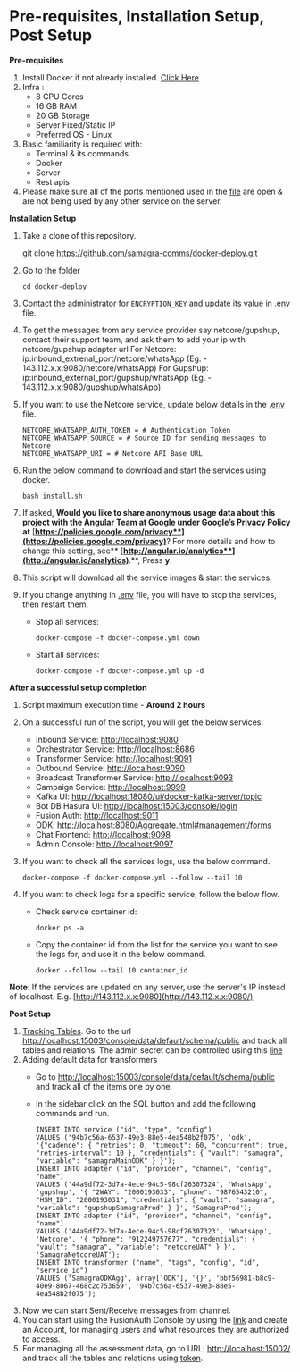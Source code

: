 # Pre-requisites, Installation Setup, Post Setup

**Pre-requisites**

1. Install Docker if not already installed. [Click Here](https://docs.docker.com/engine/install/ubuntu/)
2. Infra :&#x20;
   * 8 CPU Cores
   * 16 GB RAM
   * 20 GB Storage
   * Server Fixed/Static IP
   * Preferred OS - Linux
3. Basic familiarity is required with:
   * Terminal & its commands
   * Docker
   * Server
   * Rest apis
4. Please make sure all of the ports mentioned used in the [file](https://github.com/samagra-comms/docker-deploy/blob/main/docs/ports.md) are open & are not being used by any other service on the server.

**Installation Setup**

1.  Take a clone of this repository.

    git clone https://github.com/samagra-comms/docker-deploy.git
2.  Go to the folder

    `cd docker-deploy`
3. Contact the [administrator](https://github.com/samagra-comms/docker-deploy#contact-administrator) for `ENCRYPTION_KEY` and update its value in [.env](https://github.com/samagra-comms/docker-deploy/blob/main/.env) file.
4. To get the messages from any service provider say netcore/gupshup, contact their support team, and ask them to add your ip with netcore/gupshup adapter url For Netcore: ip:inbound\_extrenal\_port/netcore/whatsApp (Eg. - 143.112.x.x:9080/netcore/whatsApp) For Gupshup: ip:inbound\_external\_port/gupshup/whatsApp (Eg. - 143.112.x.x:9080/gupshup/whatsApp)
5.  If you want to use the Netcore service, update below details in the [.env](https://github.com/samagra-comms/docker-deploy/blob/main/.env) file.

    ```
    NETCORE_WHATSAPP_AUTH_TOKEN = # Authentication Token 
    NETCORE_WHATSAPP_SOURCE = # Source ID for sending messages to Netcore
    NETCORE_WHATSAPP_URI = # Netcore API Base URL
    ```
6.  Run the below command to download and start the services using docker.

    `bash install.sh`
7. If asked, **Would you like to share anonymous usage data about this project with the Angular Team at Google under Google’s Privacy Policy at** [**https://policies.google.com/privacy**](https://policies.google.com/privacy)**? For more details and how to change this setting, see** [**http://angular.io/analytics**](http://angular.io/analytics)**.**, Press **y**.
8. This script will download all the service images & start the services.
9. If you change anything in [.env](https://github.com/samagra-comms/docker-deploy/blob/main/.env) file, you will have to stop the services, then restart them.
   *   Stop all services:

       `docker-compose -f docker-compose.yml down`
   *   Start all services:

       `docker-compose -f docker-compose.yml up -d`

**After a successful setup completion**

1. Script maximum execution time - **Around 2 hours**
2. On a successful run of the script, you will get the below services:
   * Inbound Service: [http://localhost:9080](http://localhost:9080/)
   * Orchestrator Service: [http://localhost:8686](http://localhost:8686/)
   * Transformer Service: [http://localhost:9091](http://localhost:9091/)
   * Outbound Service: [http://localhost:9090](http://localhost:9090/)
   * Broadcast Transformer Service: [http://localhost:9093](http://localhost:9093/)
   * Campaign Service: [http://localhost:9999](http://localhost:9999/)
   * Kafka UI: [http://localhost:18080/ui/docker-kafka-server/topic](http://localhost:18080/ui/docker-kafka-server/topic)
   * Bot DB Hasura UI: [http://localhost:15003/console/login](http://localhost:15003/console/login)
   * Fusion Auth: [http://localhost:9011](http://localhost:9011/)
   * ODK: [http://localhost:8080/Aggregate.html#management/forms](http://localhost:8080/Aggregate.html#management/forms)
   * Chat Frontend: [http://localhost:9098](http://localhost:9098/)
   * Admin Console: [http://localhost:9097](http://localhost:9097/)
3.  If you want to check all the services logs, use the below command.

    `docker-compose -f docker-compose.yml --follow --tail 10`
4. If you want to check logs for a specific service, follow the below flow.
   *   Check service container id:

       `docker ps -a`
   *   Copy the container id from the list for the service you want to see the logs for, and use it in the below command.

       `docker --follow --tail 10 container_id`

**Note**: If the services are updated on any server, use the server's IP instead of localhost. E.g. [http://143.112.x.x:9080](http://143.112.x.x:9080/)

**Post Setup**

1. [Tracking Tables](https://hasura.io/docs/latest/graphql/core/databases/postgres/schema/using-existing-database.html#step-1-track-tables-views). Go to the url [http://localhost:15003/console/data/default/schema/public](http://localhost:15003/console/data/default/schema/public) and track all tables and relations. The admin secret can be controlled using this [line](https://github.com/samagra-comms/docker-deploy/blob/10bdbc4b837a61f74a1270ce53467b15f63d182d/.env#L67)
2. Adding default data for transformers
   * Go to [http://localhost:15003/console/data/default/schema/public](http://localhost:15003/console/data/default/schema/public) and track all of the items one by one.
   *   In the sidebar click on the SQL button and add the following commands and run.

       ```
       INSERT INTO service ("id", "type", "config")
       VALUES ('94b7c56a-6537-49e3-88e5-4ea548b2f075', 'odk', '{"cadence": { "retries": 0, "timeout": 60, "concurrent": true, "retries-interval": 10 }, "credentials": { "vault": "samagra", "variable": "samagraMainODK" } }');
       INSERT INTO adapter ("id", "provider", "channel", "config", "name") 
       VALUES ('44a9df72-3d7a-4ece-94c5-98cf26307324', 'WhatsApp', 'gupshup', '{ "2WAY": "2000193033", "phone": "9876543210", "HSM_ID": "2000193031", "credentials": { "vault": "samagra", "variable": "gupshupSamagraProd" } }', 'SamagraProd');
       INSERT INTO adapter ("id", "provider", "channel", "config", "name") 
       VALUES ('44a9df72-3d7a-4ece-94c5-98cf26307323', 'WhatsApp', 'Netcore', '{ "phone": "912249757677", "credentials": { "vault": "samagra", "variable": "netcoreUAT" } }', 'SamagraNetcoreUAT');
       INSERT INTO transformer ("name", "tags", "config", "id", "service_id") 
       VALUES ('SamagraODKAgg', array['ODK'], '{}', 'bbf56981-b8c9-40e9-8067-468c2c753659', '94b7c56a-6537-49e3-88e5-4ea548b2f075'); 
       ```
3. Now we can start Sent/Receive messages from channel.
4. You can start using the FusionAuth Console by using the [link](http://localhost:9011/) and create an Account, for managing users and what resources they are authorized to access.
5. For managing all the assessment data, go to URL: [http://localhost:15002/](http://localhost:15002/) and track all the tables and relations using [token](https://github.com/samagra-comms/docker-deploy/blob/main/docker-compose.yml#L363).
